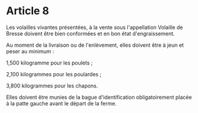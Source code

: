 # Article 8

Les volailles vivantes présentées, à la vente sous l'appellation Volaille de Bresse doivent être bien conformées et en bon état d'engraissement.

Au moment de la livraison ou de l'enlèvement, elles doivent être à jeun et peser au minimum :

1,500 kilogramme pour les poulets ;

2,100 kilogrammes pour les poulardes ;

3,800 kilogrammes pour les chapons.

Elles doivent être munies de la bague d'identification obligatoirement placée à la patte gauche avant le départ de la ferme.
